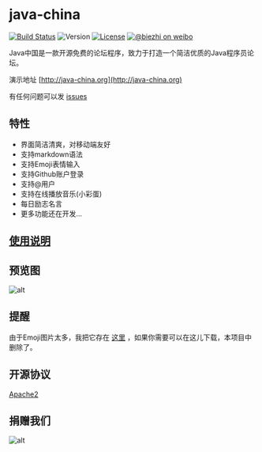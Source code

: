 # java-china

[![Build Status](https://img.shields.io/travis/junicorn/java-china.svg?style=flat-square)](https://travis-ci.org/junicorn/java-china)
![Version](https://img.shields.io/badge/version-0.4.1-yellow.svg?style=flat-square)
[![License](https://img.shields.io/badge/license-Apache2-4EB1BA.svg?style=flat-square)](https://github.com/junicorn/java-china/blob/master/LICENSE)
[![@biezhi on weibo](https://img.shields.io/badge/weibo-%40biezhi-red.svg?style=flat-square)](http://weibo.com/u/5238733773)

Java中国是一款开源免费的论坛程序，致力于打造一个简洁优质的Java程序员论坛。

演示地址 [http://java-china.org](http://java-china.org)

有任何问题可以发 [issues](https://github.com/junicorn/java-china/issues/new)

## 特性

- 界面简洁清爽，对移动端友好
- 支持markdown语法
- 支持Emoji表情输入
- 支持Github账户登录
- 支持@用户
- 支持在线播放音乐(小彩蛋)
- 每日励志名言
- 更多功能还在开发...

## [使用说明](https://github.com/junicorn/java-china/wiki)

## 预览图 

![alt](http://7xsk2r.com2.z0.glb.clouddn.com/QQ20160417-0.png)

## 提醒

由于Emoji图片太多，我把它存在 [这里](https://github.com/biezhi/emojis) ，如果你需要可以在这儿下载，本项目中删除了。

## 开源协议

[Apache2](https://github.com/junicorn/java-china/blob/master/LICENSE)

## 捐赠我们

![alt](http://7xsk2r.com2.z0.glb.clouddn.com/alipay.png)
